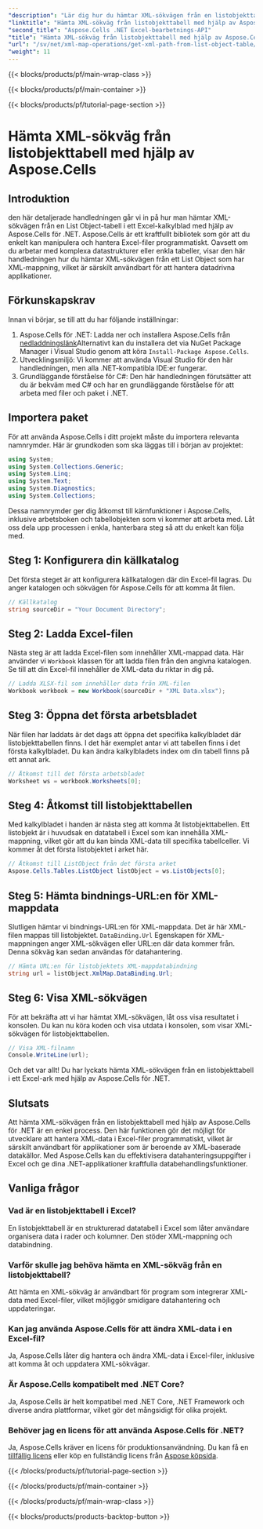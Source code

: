 ```yaml
---
"description": "Lär dig hur du hämtar XML-sökvägen från en listobjekttabell i Excel med hjälp av Aspose.Cells för .NET. Steg-för-steg-guide för .NET-utvecklare."
"linktitle": "Hämta XML-sökväg från listobjekttabell med hjälp av Aspose.Cells"
"second_title": "Aspose.Cells .NET Excel-bearbetnings-API"
"title": "Hämta XML-sökväg från listobjekttabell med hjälp av Aspose.Cells"
"url": "/sv/net/xml-map-operations/get-xml-path-from-list-object-table/"
"weight": 11
---
```


{{< blocks/products/pf/main-wrap-class >}}

{{< blocks/products/pf/main-container >}}

{{< blocks/products/pf/tutorial-page-section >}}

# Hämta XML-sökväg från listobjekttabell med hjälp av Aspose.Cells

## Introduktion
den här detaljerade handledningen går vi in på hur man hämtar XML-sökvägen från en List Object-tabell i ett Excel-kalkylblad med hjälp av Aspose.Cells för .NET. Aspose.Cells är ett kraftfullt bibliotek som gör att du enkelt kan manipulera och hantera Excel-filer programmatiskt. Oavsett om du arbetar med komplexa datastrukturer eller enkla tabeller, visar den här handledningen hur du hämtar XML-sökvägen från ett List Object som har XML-mappning, vilket är särskilt användbart för att hantera datadrivna applikationer.
## Förkunskapskrav
Innan vi börjar, se till att du har följande inställningar:
1. Aspose.Cells för .NET: Ladda ner och installera Aspose.Cells från [nedladdningslänk](https://releases.aspose.com/cells/net/)Alternativt kan du installera det via NuGet Package Manager i Visual Studio genom att köra `Install-Package Aspose.Cells`.
2. Utvecklingsmiljö: Vi kommer att använda Visual Studio för den här handledningen, men alla .NET-kompatibla IDE:er fungerar.
3. Grundläggande förståelse för C#: Den här handledningen förutsätter att du är bekväm med C# och har en grundläggande förståelse för att arbeta med filer och paket i .NET.
## Importera paket
För att använda Aspose.Cells i ditt projekt måste du importera relevanta namnrymder. Här är grundkoden som ska läggas till i början av projektet:
```csharp
using System;
using System.Collections.Generic;
using System.Linq;
using System.Text;
using System.Diagnostics;
using System.Collections;
```
Dessa namnrymder ger dig åtkomst till kärnfunktioner i Aspose.Cells, inklusive arbetsboken och tabellobjekten som vi kommer att arbeta med.
Låt oss dela upp processen i enkla, hanterbara steg så att du enkelt kan följa med.
## Steg 1: Konfigurera din källkatalog
Det första steget är att konfigurera källkatalogen där din Excel-fil lagras. Du anger katalogen och sökvägen för Aspose.Cells för att komma åt filen.
```csharp
// Källkatalog
string sourceDir = "Your Document Directory";
```
## Steg 2: Ladda Excel-filen
Nästa steg är att ladda Excel-filen som innehåller XML-mappad data. Här använder vi `Workbook` klassen för att ladda filen från den angivna katalogen. Se till att din Excel-fil innehåller de XML-data du riktar in dig på.
```csharp
// Ladda XLSX-fil som innehåller data från XML-filen
Workbook workbook = new Workbook(sourceDir + "XML Data.xlsx");
```
## Steg 3: Öppna det första arbetsbladet
När filen har laddats är det dags att öppna det specifika kalkylbladet där listobjekttabellen finns. I det här exemplet antar vi att tabellen finns i det första kalkylbladet. Du kan ändra kalkylbladets index om din tabell finns på ett annat ark.
```csharp
// Åtkomst till det första arbetsbladet
Worksheet ws = workbook.Worksheets[0];
```
## Steg 4: Åtkomst till listobjekttabellen
Med kalkylbladet i handen är nästa steg att komma åt listobjekttabellen. Ett listobjekt är i huvudsak en datatabell i Excel som kan innehålla XML-mappning, vilket gör att du kan binda XML-data till specifika tabellceller. Vi kommer åt det första listobjektet i arket här.
```csharp
// Åtkomst till ListObject från det första arket
Aspose.Cells.Tables.ListObject listObject = ws.ListObjects[0];
```
## Steg 5: Hämta bindnings-URL:en för XML-mappdata
Slutligen hämtar vi bindnings-URL:en för XML-mappdata. Det är här XML-filen mappas till listobjektet. `DataBinding.Url` Egenskapen för XML-mappningen anger XML-sökvägen eller URL:en där data kommer från. Denna sökväg kan sedan användas för datahantering.
```csharp
// Hämta URL:en för listobjektets XML-mappdatabindning
string url = listObject.XmlMap.DataBinding.Url;
```
## Steg 6: Visa XML-sökvägen
För att bekräfta att vi har hämtat XML-sökvägen, låt oss visa resultatet i konsolen. Du kan nu köra koden och visa utdata i konsolen, som visar XML-sökvägen för listobjekttabellen.
```csharp
// Visa XML-filnamn
Console.WriteLine(url);
```
Och det var allt! Du har lyckats hämta XML-sökvägen från en listobjekttabell i ett Excel-ark med hjälp av Aspose.Cells för .NET.
## Slutsats
Att hämta XML-sökvägen från en listobjekttabell med hjälp av Aspose.Cells för .NET är en enkel process. Den här funktionen gör det möjligt för utvecklare att hantera XML-data i Excel-filer programmatiskt, vilket är särskilt användbart för applikationer som är beroende av XML-baserade datakällor. Med Aspose.Cells kan du effektivisera datahanteringsuppgifter i Excel och ge dina .NET-applikationer kraftfulla databehandlingsfunktioner.
## Vanliga frågor
### Vad är en listobjekttabell i Excel?
En listobjekttabell är en strukturerad datatabell i Excel som låter användare organisera data i rader och kolumner. Den stöder XML-mappning och databindning.
### Varför skulle jag behöva hämta en XML-sökväg från en listobjekttabell?
Att hämta en XML-sökväg är användbart för program som integrerar XML-data med Excel-filer, vilket möjliggör smidigare datahantering och uppdateringar.
### Kan jag använda Aspose.Cells för att ändra XML-data i en Excel-fil?
Ja, Aspose.Cells låter dig hantera och ändra XML-data i Excel-filer, inklusive att komma åt och uppdatera XML-sökvägar.
### Är Aspose.Cells kompatibelt med .NET Core?
Ja, Aspose.Cells är helt kompatibel med .NET Core, .NET Framework och diverse andra plattformar, vilket gör det mångsidigt för olika projekt.
### Behöver jag en licens för att använda Aspose.Cells för .NET?
Ja, Aspose.Cells kräver en licens för produktionsanvändning. Du kan få en [tillfällig licens](https://purchase.aspose.com/temporary-license/) eller köp en fullständig licens från [Aspose köpsida](https://purchase.aspose.com/buy).

{{< /blocks/products/pf/tutorial-page-section >}}

{{< /blocks/products/pf/main-container >}}

{{< /blocks/products/pf/main-wrap-class >}}

{{< blocks/products/products-backtop-button >}}